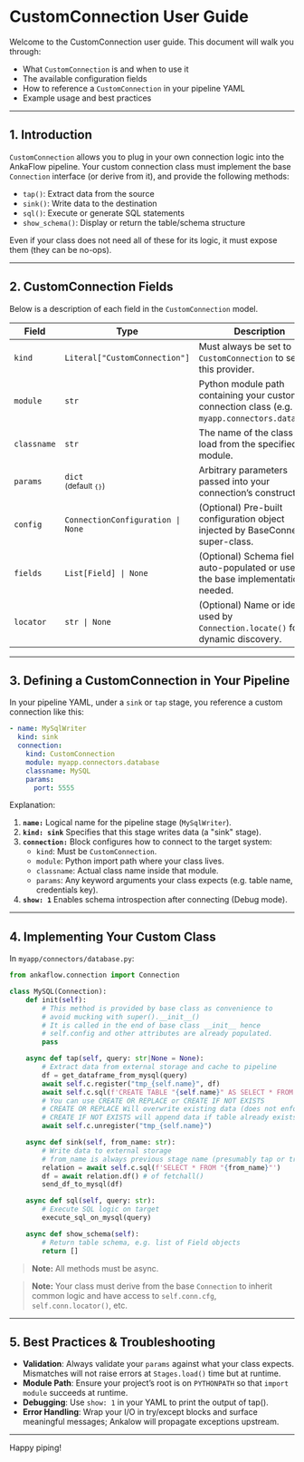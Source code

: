 # CustomConnection User Guide
Welcome to the CustomConnection user guide. This document will walk you through:

- What `CustomConnection` is and when to use it
- The available configuration fields
- How to reference a `CustomConnection` in your pipeline YAML
- Example usage and best practices

---

## 1. Introduction

`CustomConnection` allows you to plug in your own connection logic into the AnkaFlow pipeline. Your custom connection class must implement the base `Connection` interface (or derive from it), and provide the following methods:

- `tap()`: Extract data from the source
- `sink()`: Write data to the destination
- `sql()`: Execute or generate SQL statements
- `show_schema()`: Display or return the table/schema structure

Even if your class does not need all of these for its logic, it must expose them (they can be no-ops).

---

## 2. CustomConnection Fields

Below is a description of each field in the `CustomConnection` model.

| Field      | Type                             | Description                                                                                  |
|------------|----------------------------------|----------------------------------------------------------------------------------------------|
| `kind`     | `Literal["CustomConnection"]`   | Must always be set to `CustomConnection` to select this provider.                            |
| `module`   | `str`                            | Python module path containing your custom connection class (e.g. `myapp.connectors.database`).    |
| `classname`| `str`                            | The name of the class to load from the specified module.                                     |
| `params`   | `dict`<br><small>(default `{}`)</small> | Arbitrary parameters passed into your connection’s constructor.                              |
| `config`   | `ConnectionConfiguration \| None`| (Optional) Pre-built configuration object injected by BaseConnection super-class.            |
| `fields`   | `List[Field] \| None`           | (Optional) Schema fields, auto-populated or used by the base implementation if needed.      |
| `locator`  | `str \| None`                   | (Optional) Name or identifier used by `Connection.locate()` for dynamic discovery.         |

---

## 3. Defining a CustomConnection in Your Pipeline

In your pipeline YAML, under a `sink` or `tap` stage, you reference a custom connection like this:

```yaml
- name: MySqlWriter
  kind: sink
  connection:
    kind: CustomConnection
    module: myapp.connectors.database
    classname: MySQL
    params:
      port: 5555
```

Explanation:

1. **`name:`** Logical name for the pipeline stage (`MySqlWriter`).
2. **`kind: sink`** Specifies that this stage writes data (a "sink" stage).
3. **`connection:`** Block configures how to connect to the target system:
    - `kind`: Must be `CustomConnection`.
    - `module`: Python import path where your class lives.
    - `classname`: Actual class name inside that module.
    - `params`: Any keyword arguments your class expects (e.g. table name, credentials key).
4. **`show: 1`** Enables schema introspection after connecting (Debug mode).

---

## 4. Implementing Your Custom Class

In `myapp/connectors/database.py`:

```python
from ankaflow.connection import Connection

class MySQL(Connection):
    def init(self):
        # This method is provided by base class as convenience to
        # avoid mucking with super().__init__()
        # It is called in the end of base class __init__ hence
        # self.config and other attributes are already populated.
        pass

    async def tap(self, query: str|None = None):
        # Extract data from external storage and cache to pipeline
        df = get_dataframe_from_mysql(query)
        await self.c.register("tmp_{self.name}", df)
        await self.c.sql(f'CREATE TABLE "{self.name}" AS SELECT * FROM data')
        # You can use CREATE OR REPLACE or CREATE IF NOT EXISTS
        # CREATE OR REPLACE Will overwrite existing data (does not enforce stage name uniqueness)
        # CREATE IF NOT EXISTS will append data if table already exists.
        await self.c.unregister("tmp_{self.name}")

    async def sink(self, from_name: str):
        # Write data to external storage
        # from_name is always previous stage name (presumably tap or transform)
        relation = await self.c.sql(f'SELECT * FROM "{from_name}"')
        df = await relation.df() # of fetchall()
        send_df_to_mysql(df)

    async def sql(self, query: str):
        # Execute SQL logic on target
        execute_sql_on_mysql(query)

    async def show_schema(self):
        # Return table schema, e.g. list of Field objects
        return []
```

> **Note:** All methods must be async.

> **Note:** Your class must derive from the base `Connection` to inherit common logic and have access to `self.conn.cfg`, `self.conn.locator()`, etc.

---

## 5. Best Practices & Troubleshooting

- **Validation**: Always validate your `params` against what your class expects. Mismatches will not raise errors at `Stages.load()` time but at runtime.
- **Module Path**: Ensure your project’s root is on `PYTHONPATH` so that `import module` succeeds at runtime.
- **Debugging**: Use `show: 1` in your YAML to print the output of tap().
- **Error Handling**: Wrap your I/O in try/except blocks and surface meaningful messages; Ankalow will propagate exceptions upstream.

---

Happy piping!
